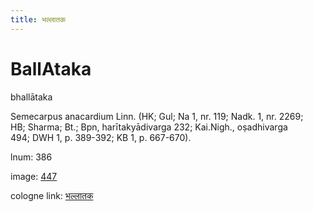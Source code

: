 ```yaml
---
title: भल्लातक
---
```


# BallAtaka

bhallātaka  <div n="P" />Semecarpus anacardium Linn. (HK; Gul; Na 1, nr. 119; Nadk. 1, nr. 2269; <div n="lb" />HB; Sharma; Bt.; Bpn, harītakyādivarga 232; Kai.Nigh., oṣadhivarga <div n="lb" />494; DWH 1, p. 389-392; KB 1, p. 667-670).

lnum: 386

image: [447](https://www.sanskrit-lexicon.uni-koeln.de/scans/csl-apidev/servepdf.php?dict=snp&page=447)

cologne link: [भल्लातक](https://sanskrit-lexicon.uni-koeln.de/scans/csl-apidev/getword.php?dict=snp&key=भल्लातक)

